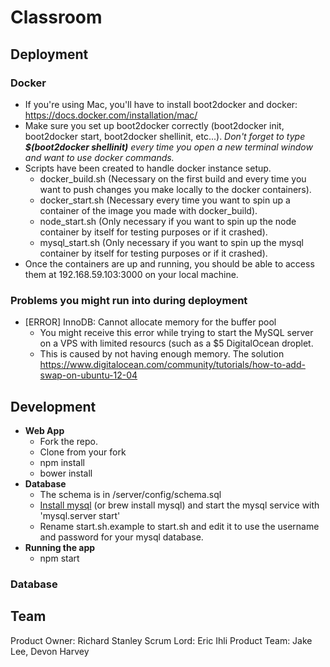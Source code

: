 # Classroom

## Deployment

### Docker
- If you're using Mac, you'll have to install boot2docker and docker: https://docs.docker.com/installation/mac/
- Make sure you set up boot2docker correctly (boot2docker init, boot2docker start, boot2docker shellinit, etc...). *Don't forget to type __$(boot2docker shellinit)__ every time you open a new terminal window and want to use docker commands.*
- Scripts have been created to handle docker instance setup.
  - docker_build.sh (Necessary on the first build and every time you want to push changes you make locally to the docker containers).
  - docker_start.sh (Necessary every time you want to spin up a container of the image you made with docker_build).
  - node_start.sh (Only necessary if you want to spin up the node container by itself for testing purposes or if it crashed).
  - mysql_start.sh (Only necessary if you want to spin up the mysql container by itself for testing purposes or if it crashed).
- Once the containers are up and running, you should be able to access them at 192.168.59.103:3000 on your local machine.

### Problems you might run into during deployment
- [ERROR] InnoDB: Cannot allocate memory for the buffer pool
  - You might receive this error while trying to start the MySQL server on a VPS with limited resourcs (such as a $5 DigitalOcean droplet.
  - This is caused by not having enough memory. The solution https://www.digitalocean.com/community/tutorials/how-to-add-swap-on-ubuntu-12-04

## Development
- __Web App__
  - Fork the repo.
  - Clone from your fork
  - npm install
  - bower install
- __Database__
  - The schema is in /server/config/schema.sql
  - [Install mysql](https://dev.mysql.com/doc/refman/5.6/en/osx-installation-pkg.html) (or brew install mysql) and start the mysql service with 'mysql.server start'
  - Rename start.sh.example to start.sh and edit it to use the username and password for your mysql database.
- __Running the app__
  - npm start

### Database



## Team

Product Owner: Richard Stanley
Scrum Lord: Eric Ihli
Product Team: Jake Lee, Devon Harvey
